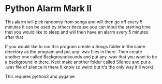# Python Alarm Mark II

This alarm will pick randomly from songs and will then go off every 5 minutes It can be used by others because you can input the starting time that you would like to sleep and will then have an alarm every 5 minutes after that

If you would like to run this program create a Songs folder in the same directory as the program and put any .wav files in there. Then create another one called Backgroundsounds and put any .wav that you want to be a background in there. Next make another folder called Silence and put a .wav file of silence in there (I know so weird but it's the only way it'll work)

This requires python3 and pygame.
